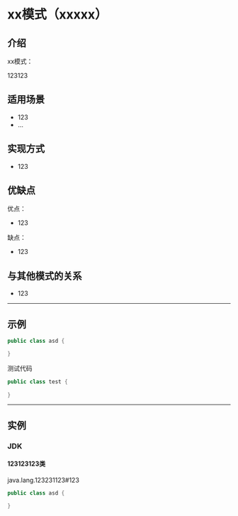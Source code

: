 # xx模式（xxxxx）

## 介绍

xx模式：

123123


## 适用场景

- 123
- ...

## 实现方式

- 123

## 优缺点

优点：

- 123

缺点：

- 123

## 与其他模式的关系

- 123

--- 

## 示例

```java
public class asd {

}
```

测试代码

```java
public class test {
    
}
```

--- 

## 实例

### JDK

#### 123123123类

java.lang.123231123#123


```java
public class asd {

}
```


